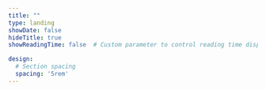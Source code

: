 ```yaml
---
title: ""
type: landing
showDate: false
hideTitle: true
showReadingTime: false  # Custom parameter to control reading time display

design:
  # Section spacing
  spacing: '5rem'
---
```




